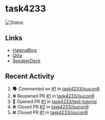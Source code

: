 # task4233
![Status](https://github-readme-stats.vercel.app/api?username=task4233&count_private=true&show_icons=true&theme=chartreuse-dark)

## Links
 - [HatenaBlog](https://task4233.hatenablog.com/)
 - [Qiita](https://qiita.com/task4233)
 - [SpeakerDeck](https://speakerdeck.com/task4233)

## Recent Activity
<!--START_SECTION:activity-->
1. 🗣 Commented on [#1](https://github.com/task4233/isucon9/issues/1) in [task4233/isucon9](https://github.com/task4233/isucon9)
2. ❌ Reopened PR [#1](https://github.com/task4233/isucon9/pull/1) in [task4233/isucon9](https://github.com/task4233/isucon9)
3. 💪 Opened PR [#1](https://github.com/task4233/test-tutorial/pull/1) in [task4233/test-tutorial](https://github.com/task4233/test-tutorial)
4. ❌ Closed PR [#2](https://github.com/task4233/isucon9/pull/2) in [task4233/isucon9](https://github.com/task4233/isucon9)
5. ❌ Closed PR [#1](https://github.com/task4233/isucon9/pull/1) in [task4233/isucon9](https://github.com/task4233/isucon9)
<!--END_SECTION:activity-->
